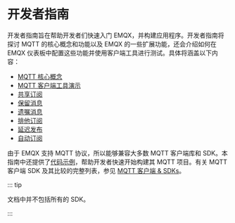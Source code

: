 # 开发者指南

开发者指南旨在帮助开发者们快速入门 EMQX，并构建应用程序。开发者指南将探讨 MQTT 的核心概念和功能以及 EMQX 的一些扩展功能，还会介绍如何在 EMQX 仪表板中配置这些功能并使用客户端工具进行测试。具体将涵盖以下内容：

- [MQTT 核心概念](../messaging/mqtt-concepts.md)
- [MQTT 客户端工具演示](../messaging/publish-and-subscribe.md)
- [共享订阅](../messaging/mqtt-shared-subscription.md)
- [保留消息](../messaging/mqtt-retained-message.md)
- [遗嘱消息](../messaging/mqtt-will-message.md)
- [排他订阅](../messaging/mqtt-exclusive-subscription.md)
- [延迟发布](../messaging/mqtt-delayed-publish.md)
- [自动订阅](../messaging/mqtt-auto-subscription.md)

由于 EMQX 支持 MQTT 协议，所以能够兼容大多数 MQTT 客户端库和 SDK。本指南中还提供了[代码示例](./introduction.md)，帮助开发者快速开始构建其 MQTT 项目。有关 MQTT 客户端 SDK 及其比较的完整列表，参见 [MQTT 客户端 & SDKs](https://www.emqx.com/zh/mqtt-client-sdk)。

::: tip

文档中并不包括所有的 SDK。

:::